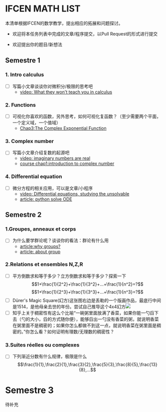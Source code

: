# IFCEN MATH LIST

本清单根据IFCEN的数学教学，提出相应的拓展和问题探讨。

- 欢迎将本任务列表中完成的文章/程序提交，以Pull Request的形式进行提交

- 欢迎提出你的题目/新想法

## Semestre 1
### 1. Intro calculus
- [ ] 写篇小文章谈谈你对微积分/极限的思考吧
  - [video: What they won't teach you in calculus](https://www.youtube.com/watch?v=CfW845LNObM)
### 2. Functions
- [ ] 可视化你喜欢的函数，另外思考，如何可视化复函数？（至少需要两个平面，一个定义域，一个值域）
  - [Chap3:The Complex Exponential Function](https://www.coursera.org/learn/complex-analysis#syllabus)
### 3. Complex number
- [ ] 写篇小文章介绍复数的起源吧
  - [video: imaginary numbers are real](https://www.youtube.com/watch?v=T647CGsuOVU)
  - [course chap1:introduction to complex number](https://www.coursera.org/learn/complex-analysis#syllabus)
### 4. Differential equation
- [ ] 微分方程的相关应用，可以是文章/小程序
  - [video: Differential equations, studying the unsolvable](https://www.youtube.com/watch?v=p_di4Zn4wz4)
  - [article: python solve ODE](https://apmonitor.com/pdc/index.php/Main/SolveDifferentialEquations)


## Semestre 2
### 1.Groupes, anneaux et corps
- [ ] 为什么要学群论呢？谈谈你的看法：群论有什么用
  - [article:why groups?](https://kconrad.math.uconn.edu/blurbs/grouptheory/whygroups.pdf)
  - [article: about group](https://zhuanlan.zhihu.com/p/157126167)
### 2.Relations et ensembles N,Z,R
- [ ] 平方倒数求和等于多少？立方倒数求和等于多少？探索一下
  $$1+\frac{1}{2^2}+\frac{1}{3^2}+...+\frac{1}{n^2}=?$$
  $$1+\frac{1}{2^3}+\frac{1}{3^3}+...+\frac{1}{n^3}=?$$
- [ ] Dürer's Magic Square(幻方)这张图右边是丢勒的一个版画作品，最底行中间是1514，是他母亲去世的年份。尝试自己推导这个4x4幻方![](https://www.agnesscott.edu/lriddle/women/abstracts/ollerenshaw/melancholia.jpg)
- [ ] 知乎上关于稠密性有这么个比喻“一碗粥里面放满了香菜，如果你能一勺舀下去（勺的大小，舀的方式随你便），能够舀出一勺没有香菜的粥，就说明香菜在粥里面不是稠密的；如果你怎么都做不到这一点，就说明香菜在粥里面是稠密的。”你怎么看？如何证明有理数/无理数的稠密性？
### 3.Suites réelles ou complexes
- [ ] 下列渐近分数有什么规律，极限是什么 
  $$\frac{1}{1},\frac{2}{1},\frac{3}{2},\frac{5}{3},\frac{8}{5},\frac{13}{8},...$$
# Semestre 3
待补充